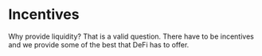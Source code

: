 # Incentives
Why provide liquidity? That is a valid question. There have to be incentives and we provide some of the best that DeFi has to offer.